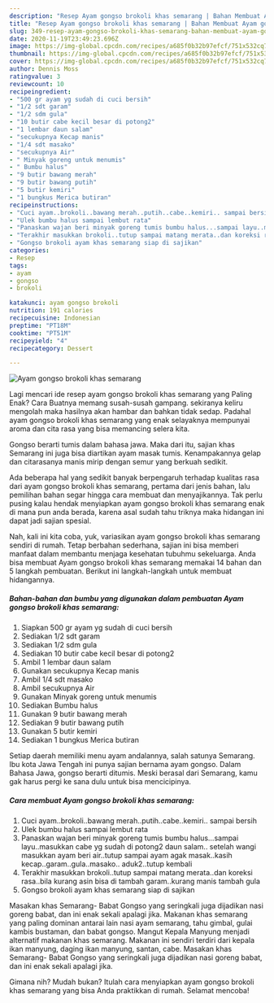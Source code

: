 ```yaml
---
description: "Resep Ayam gongso brokoli khas semarang | Bahan Membuat Ayam gongso brokoli khas semarang Yang Enak Banget"
title: "Resep Ayam gongso brokoli khas semarang | Bahan Membuat Ayam gongso brokoli khas semarang Yang Enak Banget"
slug: 349-resep-ayam-gongso-brokoli-khas-semarang-bahan-membuat-ayam-gongso-brokoli-khas-semarang-yang-enak-banget
date: 2020-11-19T23:49:23.696Z
image: https://img-global.cpcdn.com/recipes/a685f0b32b97efcf/751x532cq70/ayam-gongso-brokoli-khas-semarang-foto-resep-utama.jpg
thumbnail: https://img-global.cpcdn.com/recipes/a685f0b32b97efcf/751x532cq70/ayam-gongso-brokoli-khas-semarang-foto-resep-utama.jpg
cover: https://img-global.cpcdn.com/recipes/a685f0b32b97efcf/751x532cq70/ayam-gongso-brokoli-khas-semarang-foto-resep-utama.jpg
author: Dennis Moss
ratingvalue: 3
reviewcount: 10
recipeingredient:
- "500 gr ayam yg sudah di cuci bersih"
- "1/2 sdt garam"
- "1/2 sdm gula"
- "10 butir cabe kecil besar di potong2"
- "1 lembar daun salam"
- "secukupnya Kecap manis"
- "1/4 sdt masako"
- "secukupnya Air"
- " Minyak goreng untuk menumis"
- " Bumbu halus"
- "9 butir bawang merah"
- "9 butir bawang putih"
- "5 butir kemiri"
- "1 bungkus Merica butiran"
recipeinstructions:
- "Cuci ayam..brokoli..bawang merah..putih..cabe..kemiri.. sampai bersih"
- "Ulek bumbu halus sampai lembut rata"
- "Panaskan wajan beri minyak goreng tumis bumbu halus...sampai layu..masukkan cabe yg sudah di potong2 daun salam.. setelah wangi masukkan ayam beri air..tutup sampai ayam agak masak..kasih kecap..garam..gula..masako.. aduk2..tutup kembali"
- "Terakhir masukkan brokoli..tutup sampai matang merata..dan koreksi rasa..bila kurang asin bisa di tambah garam..kurang manis tambah gula"
- "Gongso brokoli ayam khas semarang siap di sajikan"
categories:
- Resep
tags:
- ayam
- gongso
- brokoli

katakunci: ayam gongso brokoli 
nutrition: 191 calories
recipecuisine: Indonesian
preptime: "PT18M"
cooktime: "PT51M"
recipeyield: "4"
recipecategory: Dessert

---
```



![Ayam gongso brokoli khas semarang](https://img-global.cpcdn.com/recipes/a685f0b32b97efcf/751x532cq70/ayam-gongso-brokoli-khas-semarang-foto-resep-utama.jpg)

Lagi mencari ide resep ayam gongso brokoli khas semarang yang Paling Enak? Cara Buatnya memang susah-susah gampang. sekiranya keliru mengolah maka hasilnya akan hambar dan bahkan tidak sedap. Padahal ayam gongso brokoli khas semarang yang enak selayaknya mempunyai aroma dan cita rasa yang bisa memancing selera kita.

Gongso berarti tumis dalam bahasa jawa. Maka dari itu, sajian khas Semarang ini juga bisa diartikan ayam masak tumis. Kenampakannya gelap dan citarasanya manis mirip dengan semur yang berkuah sedikit.

Ada beberapa hal yang sedikit banyak berpengaruh terhadap kualitas rasa dari ayam gongso brokoli khas semarang, pertama dari jenis bahan, lalu pemilihan bahan segar hingga cara membuat dan menyajikannya. Tak perlu pusing kalau hendak menyiapkan ayam gongso brokoli khas semarang enak di mana pun anda berada, karena asal sudah tahu triknya maka hidangan ini dapat jadi sajian spesial.


Nah, kali ini kita coba, yuk, variasikan ayam gongso brokoli khas semarang sendiri di rumah. Tetap berbahan sederhana, sajian ini bisa memberi manfaat dalam membantu menjaga kesehatan tubuhmu sekeluarga. Anda bisa membuat Ayam gongso brokoli khas semarang memakai 14 bahan dan 5 langkah pembuatan. Berikut ini langkah-langkah untuk membuat hidangannya.

<!--inarticleads1-->

##### Bahan-bahan dan bumbu yang digunakan dalam pembuatan Ayam gongso brokoli khas semarang:

1. Siapkan 500 gr ayam yg sudah di cuci bersih
1. Sediakan 1/2 sdt garam
1. Sediakan 1/2 sdm gula
1. Sediakan 10 butir cabe kecil besar di potong2
1. Ambil 1 lembar daun salam
1. Gunakan secukupnya Kecap manis
1. Ambil 1/4 sdt masako
1. Ambil secukupnya Air
1. Gunakan  Minyak goreng untuk menumis
1. Sediakan  Bumbu halus
1. Gunakan 9 butir bawang merah
1. Sediakan 9 butir bawang putih
1. Gunakan 5 butir kemiri
1. Sediakan 1 bungkus Merica butiran


Setiap daerah memiliki menu ayam andalannya, salah satunya Semarang. Ibu kota Jawa Tengah ini punya sajian bernama ayam gongso. Dalam Bahasa Jawa, gongso berarti ditumis. Meski berasal dari Semarang, kamu gak harus pergi ke sana dulu untuk bisa mencicipinya. 

<!--inarticleads2-->

##### Cara membuat Ayam gongso brokoli khas semarang:

1. Cuci ayam..brokoli..bawang merah..putih..cabe..kemiri.. sampai bersih
1. Ulek bumbu halus sampai lembut rata
1. Panaskan wajan beri minyak goreng tumis bumbu halus...sampai layu..masukkan cabe yg sudah di potong2 daun salam.. setelah wangi masukkan ayam beri air..tutup sampai ayam agak masak..kasih kecap..garam..gula..masako.. aduk2..tutup kembali
1. Terakhir masukkan brokoli..tutup sampai matang merata..dan koreksi rasa..bila kurang asin bisa di tambah garam..kurang manis tambah gula
1. Gongso brokoli ayam khas semarang siap di sajikan


Masakan khas Semarang- Babat Gongso yang seringkali juga dijadikan nasi goreng babat, dan ini enak sekali apalagi jika. Makanan khas semarang yang paling dominan antarai lain nasi ayam semarang, tahu gimbal, gulai kambis bustaman, dan babat gongso. Mangut Kepala Manyung menjadi alternatif makanan khas semarang. Makanan ini sendiri terdiri dari kepala ikan manyung, daging ikan manyung, santan, cabe. Masakan khas Semarang- Babat Gongso yang seringkali juga dijadikan nasi goreng babat, dan ini enak sekali apalagi jika. 

Gimana nih? Mudah bukan? Itulah cara menyiapkan ayam gongso brokoli khas semarang yang bisa Anda praktikkan di rumah. Selamat mencoba!
